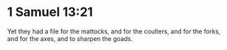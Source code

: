 # 1 Samuel 13:21

Yet they had a file for the mattocks, and for the coulters, and for the forks, and for the axes, and to sharpen the goads.
